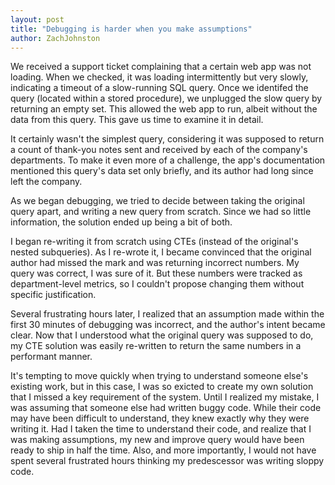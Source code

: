```yaml
---
layout: post
title: "Debugging is harder when you make assumptions"
author: ZachJohnston
---
```


We received a support ticket complaining that a certain web app was not loading.  When we checked, it was loading intermittently but very slowly, indicating a timeout of a slow-running SQL query.  Once we identifed the query (located within a stored procedure), we unplugged the slow query by returning an empty set.  This allowed the web app to run, albeit without the data from this query.  This gave us time to examine it in detail.

It certainly wasn't the simplest query, considering it was supposed to return a count of thank-you notes sent and received by each of the company's departments.  To make it even more of a challenge, the app's documentation mentioned this query's data set only briefly, and its author had long since left the company.

As we began debugging, we tried to decide between taking the original query apart, and writing a new query from scratch.  Since we had so little information, the solution ended up being a bit of both.

I began re-writing it from scratch using CTEs (instead of the original's nested subqueries).  As I re-wrote it, I became convinced that the original author had missed the mark and was returning incorrect numbers.  My query was correct, I was sure of it.  But these numbers were tracked as department-level metrics, so I couldn't propose changing them without specific justification.

Several frustrating hours later, I realized that an assumption made within the first 30 minutes of debugging was incorrect, and the author's intent became clear.  Now that I understood what the original query was supposed to do, my CTE solution was easily re-written to return the same numbers in a performant manner.

It's tempting to move quickly when trying to understand someone else's existing work, but in this case, I was so exicted to create my own solution that I missed a key requirement of the system.  Until I realized my mistake, I was assuming that someone else had written buggy code.  While their code may have been difficult to understand, they knew exactly why they were writing it.  Had I taken the time to understand their code, and realize that I was making assumptions, my new and improve query would have been ready to ship in half the time.  Also, and more importantly, I would not have spent several frustrated hours thinking my predescessor was writing sloppy code. 
